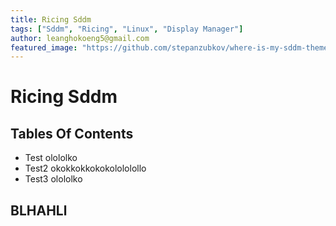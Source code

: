 ```yaml
---
title: Ricing Sddm
tags: ["Sddm", "Ricing", "Linux", "Display Manager"]
author: leanghokoeng5@gmail.com
featured_image: "https://github.com/stepanzubkov/where-is-my-sddm-theme/blob/main/screenshots/tree.png?raw=true"
---
```


# Ricing Sddm

## Tables Of Contents

- Test olololko
- Test2 okokkokkokokolololollo
- Test3 olololko

## BLHAHLl
